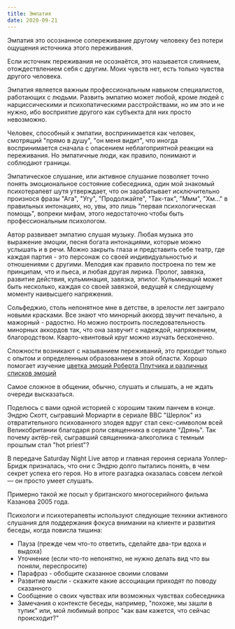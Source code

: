 ```yaml
---
title: Эмпатия
date: 2020-09-21
---
```

Эмпатия это осознанное сопереживание другому человеку без потери ощущения источника этого переживания.

Если источник переживания не осознаётся, это называется слиянием, отождествлением себя с другим. Моих чувств нет, есть только чувства другого человека.

Эмпатия является важным профессиональным навыком специалистов, работающих с людьми. Развить эмпатию может любой, кроме людей с нарциссическими и психопатическими расстройствами, но им это и не нужно, ибо восприятие другого как субъекта для них просто невозможно.

Человек, способный к эмпатии, воспринимается как человек, смотрящий "прямо в душу", "он меня видит", что иногда воспринимается сначала с опасением неблагоприятной реакции на переживания. Но эмпатичные люди, как правило, понимают и соблюдают границы.

Эмпатическое слушание, или активное слушание позволяет точно понять эмоциональное состояние собеседника, один мой знакомый психотерапевт шутя утверждает, что он зарабатывает исключительно произнося фразы "Ага", "Угу", "Продолжайте", "Так-так", "Ммм", "Хм..." в правильных интонациях, но, увы, это лишь "первая психологическая помощь", вопреки мифам, этого недостаточно чтобы быть профессиональным психологом. 

Автор развивает эмпатию слушая музыку. Любая музыка это выражение эмоции, песня богата интонациями, которые можно услышать и в речи. Можно закрыть глаза и представить себе театр, где каждая партия - это персонаж со своей индивидуальностью и отношениями с другими. Мелодия как правило построена по тем же принципам, что и пьеса, и любая другая лирика. Пролог, завязка, развитие действия, кульминация, завязка, эпилог. Кульминаций может быть несколько, каждая со своей завязкой, ведущей к следующему моменту наивысшего напряжения. 

Сольфеджио, столь непонятное мне в детстве, в зрелости лет заиграло новыми красками. Все знают что минорный аккорд звучит печально, а мажорный - радостно. Но можно построить последовательность минорных аккордов так, что она зазвучит с надеждой, напряжением, благородством. Кварто-квинтовый круг можно изучать бесконечно.

Сложности возникают с называнием переживаний, это приходит только с опытом и определенным образованием в этой области. Хорошо помогает изучение [цветка эмоций Роберта Плутчика и различных списков эмоций](http://urokikino.ru/emotion_theory_1/)

Самое сложное в общении, обычно, слушать и слышать, а не ждать очереди высказаться. 

Поделюсь с вами одной историей с хорошим таким панчем в конце. Эндрю Скотт, сыгравший Мориарти в сериале BBC "Шерлок" из отвратительного психованного злодея вдруг стал секс-символом всей Великобритании благодаря роли священника в сериале "Дрянь". Так почему актёр-гей, сыгравший священника-алкоголика с темным прошлым стал "hot priest"?

В передаче Saturday Night Live автор и главная героиня сериала Уоллер-Бридж призналась, что они с Эндрю долго пытались понять, в чем секрет успеха его героя. Но в итоге разгадка оказалась совсем легкой — он просто умеет слушать.

Примерно такой же посыл у британского многосерийного фильма Казанова 2005 года.

Психологи и психотерапевты используют следующие техники активного слушания для поддержания фокуса внимании на клиенте и развития беседы, когда повисла тишина:

- Пауза (прежде чем что-то ответить, сделайте два-три вдоха и выдоха)
- Уточнение (если что-то непонятно, не нужно делать вид что вы поняли, переспросите)
- Парафраз - обобщите сказанное своими словами
- Развитие мысли - скажите какие ассоциации приходят по поводу сказанного
- Сообщение о своих чувствах или возможных чувствах собеседника
- Замечания о контексте беседы, например, "похоже, мы зашли в тупик" или, мой любимый вопрос "как вам кажется, что сейчас происходит?"

